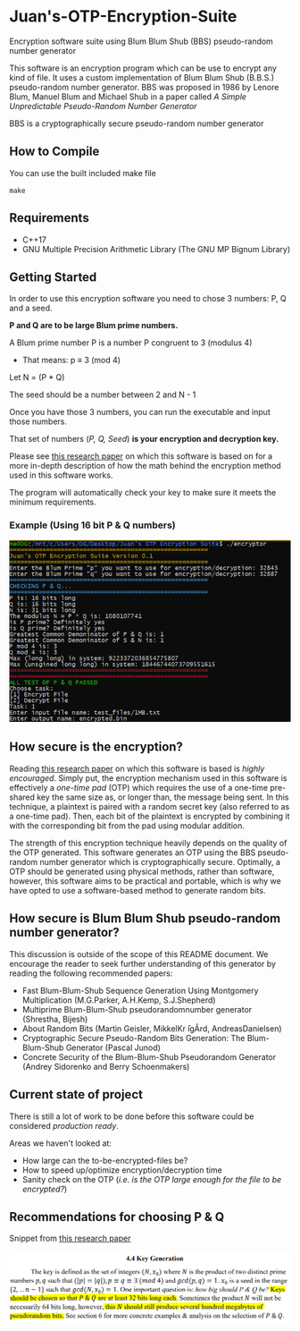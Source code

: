# Juan's-OTP-Encryption-Suite
Encryption software suite using Blum Blum Shub (BBS) pseudo-random number generator 

This software is an encryption program which can be use to encrypt any kind of file. It uses a custom implementation of Blum Blum Shub (B.B.S.) pseudo-random number generator.
BBS was proposed in 1986 by Lenore Blum, Manuel Blum and Michael Shub in a paper called *A Simple Unpredictable Pseudo-Random Number Generator*

BBS is a cryptographically secure pseudo-random number generator

## How to Compile
You can use the built included make file
```
make
```

## Requirements

- C++17
- GNU Multiple Precision Arithmetic Library (The GNU MP Bignum Library)


## Getting Started

In order to use this encryption software you need to chose 3 numbers: P, Q and a seed.

**P and Q are to be large Blum prime numbers.**

A Blum prime number P is a number P congruent to 3 (modulus 4)

- That means: p ≡ 3 (mod 4)

Let N = (P * Q)

The seed should be a number between 2 and N - 1

Once you have those 3 numbers, you can run the executable and input those numbers.

That set of numbers (*P, Q, Seed*) **is your encryption and decryption key.**

Please see [this research paper](docs/ResearchPaper.pdf) on which this software is based on for a more in-depth description of how the math behind the encryption method used in this software works. 

The program will automatically check your key to make sure it meets the minimum requirements.

### Example (Using 16 bit P & Q numbers)

![Screenshot 1](docs/img/screenshot_1.PNG)

## How secure is the encryption?

Reading [this research paper](docs/ResearchPaper.pdf) on which this software is based is *highly encouraged*. Simply put, the encryption mechanism used in this software is effectively a *one-time pad* (OTP) which requires the use of a one-time pre-shared key the same size as, or longer than, the message being sent. In this technique, a plaintext is paired with a random secret key (also referred to as a one-time pad). Then, each bit of the plaintext is encrypted by combining it with the corresponding bit from the pad using modular addition.

The strength of this encryption technique heavily depends on the quality of the OTP generated. This software generates an OTP using the BBS pseudo-random number generator which is cryptographically secure. Optimally, a OTP should be generated using physical methods, rather than software, however, this software aims to be practical and portable, which is why we have opted to use a software-based method to generate random bits.


## How secure is Blum Blum Shub pseudo-random number generator?

This discussion is outside of the scope of this README document. We encourage the reader to seek further understanding of this generator by reading the following recommended papers:

-  Fast Blum-Blum-Shub Sequence Generation Using Montgomery Multiplication (M.G.Parker, A.H.Kemp, S.J.Shepherd)
-  Multiprime Blum-Blum-Shub pseudorandomnumber generator (Shrestha, Bijesh)
-  About Random Bits (Martin Geisler, MikkelKr ̄igÂrd, AndreasDanielsen)
-  Cryptographic Secure Pseudo-Random Bits Generation: The Blum-Blum-Shub Generator (Pascal Junod)
-  Concrete Security of the Blum-Blum-Shub Pseudorandom Generator (Andrey Sidorenko and Berry Schoenmakers)

## Current state of project

There is still a lot of work to be done before this software could be considered *production ready*.

Areas we haven't looked at:

- How large can the to-be-encrypted-files be?
- How to speed up/optimize encryption/decryption time
- Sanity check on the OTP (*i.e. is the OTP large enough for the file to be encrypted?*)

## Recommendations for choosing P & Q
Snippet from [this research paper](docs/ResearchPaper.pdf)

![Screenshot 1](docs/img/screenshot_2.PNG)

